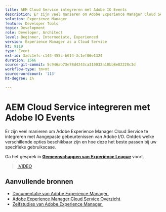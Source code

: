 ```yaml
---
title: AEM Cloud Service integreren met Adobe IO Events
description: Er zijn veel manieren om Adobe Experience Manager Cloud Service te integreren met Aangepaste gebeurtenissen van Adobe I/O. Ontdek welke verschillende opties beschikbaar zijn en hoe deze het beste passen bij uw specifieke gebruikscase.
solution: Experience Manager
feature: Developer Tools
topic: Development
role: Developer, Architect
level: Beginner, Intermediate, Experienced
version: Experience Manager as a Cloud Service
kt: 9119
type: Event
exl-id: 3adc1efc-c144-455c-b614-3c1ef06e1324
duration: 1566
source-git-commit: 5c946ab73e78d4243ca310032a10bb8e82228c3d
workflow-type: tm+mt
source-wordcount: '113'
ht-degree: 1%

---
```


# AEM Cloud Service integreren met Adobe IO Events

Er zijn veel manieren om Adobe Experience Manager Cloud Service te integreren met Aangepaste gebeurtenissen van Adobe I/O. Ontdek welke verschillende opties beschikbaar zijn en hoe deze het beste passen bij uw specifieke gebruikscase.

Ga het gesprek in **[Gemeenschappen van Experience League &#x200B;](https://adobe.ly/3ij0O1W)** voort.

>[!VIDEO](https://video.tv.adobe.com/v/337529/?quality=12&learn=on&hidetitle=true)

## Aanvullende bronnen

- [&#x200B; Documentatie van Adobe Experience Manager &#x200B;](https://experienceleague.adobe.com/docs/experience-manager-cloud-service.html?lang=nl-NL)
- [&#x200B; Adobe Experience Manager Cloud Service Overzicht &#x200B;](https://experienceleague.adobe.com/docs/experience-manager-cloud-service/overview/home.html?lang=nl-NL)
- [&#x200B; Zelfstudies van Adobe Experience Manager &#x200B;](https://experienceleague.adobe.com/docs/experience-manager-tutorials.html?lang=nl-NL)

